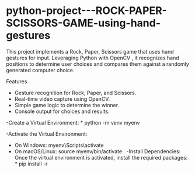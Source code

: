 # python-project---ROCK-PAPER-SCISSORS-GAME-using-hand-gestures
This project implements a Rock, Paper, Scissors game that uses hand gestures for input. Leveraging Python with OpenCV , it recognizes hand positions to determine user choices and compares them against a randomly generated computer choice.

Features
 * Gesture recognition for Rock, Paper, and Scissors.
 * Real-time video capture using OpenCV.
 * Simple game logic to determine the winner.
 * Console output for choices and results.

-Create a Virtual Environment:
    * python -m venv myenv
         
-Activate the Virtual Environment:
  * On Windows:
         myenv\Scripts\activate
  * On macOS/Linux:
         source myenv/bin/activate .
-Install Dependencies: Once the virtual environment is activated, install the required packages:
         * pip install -r 
